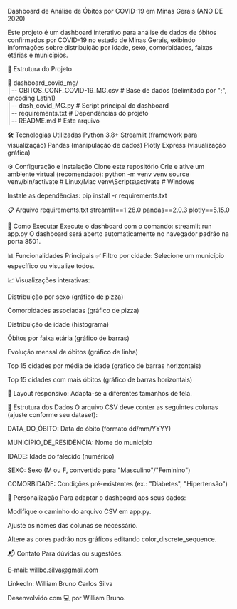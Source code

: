 Dashboard de Análise de Óbitos por COVID-19 em Minas Gerais (ANO DE 2020)

Este projeto é um dashboard interativo para análise de dados de óbitos confirmados por COVID-19 no estado de Minas Gerais, exibindo informações sobre distribuição por idade, sexo, comorbidades, faixas etárias e municípios.

📂 Estrutura do Projeto

📂 dashboard_covid_mg/  
│-- OBITOS_CONF_COVID-19_MG.csv  # Base de dados (delimitado por ";", encoding Latin1)  
│-- dash_covid_MG.py             # Script principal do dashboard  
│-- requirements.txt             # Dependências do projeto  
│-- README.md                    # Este arquivo  

🛠️ Tecnologias Utilizadas
Python 3.8+
Streamlit (framework para visualização)
Pandas (manipulação de dados)
Plotly Express (visualização gráfica)

⚙️ Configuração e Instalação
Clone este repositório
Crie e ative um ambiente virtual (recomendado):
python -m venv venv
source venv/bin/activate  # Linux/Mac
venv\Scripts\activate     # Windows

Instale as dependências:
pip install -r requirements.txt

📋 Arquivo requirements.txt
streamlit==1.28.0
pandas==2.0.3
plotly==5.15.0

🚀 Como Executar
Execute o dashboard com o comando:
streamlit run app.py
O dashboard será aberto automaticamente no navegador padrão na porta 8501.

📊 Funcionalidades Principais
✅ Filtro por cidade: Selecione um município específico ou visualize todos.

📈 Visualizações interativas:

Distribuição por sexo (gráfico de pizza)

Comorbidades associadas (gráfico de pizza)

Distribuição de idade (histograma)

Óbitos por faixa etária (gráfico de barras)

Evolução mensal de óbitos (gráfico de linha)

Top 15 cidades por média de idade (gráfico de barras horizontais)

Top 15 cidades com mais óbitos (gráfico de barras horizontais)

🎨 Layout responsivo: Adapta-se a diferentes tamanhos de tela.

📌 Estrutura dos Dados
O arquivo CSV deve conter as seguintes colunas (ajuste conforme seu dataset):

DATA_DO_ÓBITO: Data do óbito (formato dd/mm/YYYY)

MUNICÍPIO_DE_RESIDÊNCIA: Nome do município

IDADE: Idade do falecido (numérico)

SEXO: Sexo (M ou F, convertido para "Masculino"/"Feminino")

COMORBIDADE: Condições pré-existentes (ex.: "Diabetes", "Hipertensão")

🔧 Personalização
Para adaptar o dashboard aos seus dados:

Modifique o caminho do arquivo CSV em app.py.

Ajuste os nomes das colunas se necessário.

Altere as cores padrão nos gráficos editando color_discrete_sequence.

📬 Contato
Para dúvidas ou sugestões:

E-mail: willbc.silva@gmail.com

LinkedIn: William Bruno Carlos Silva

Desenvolvido com 💻 por William Bruno.